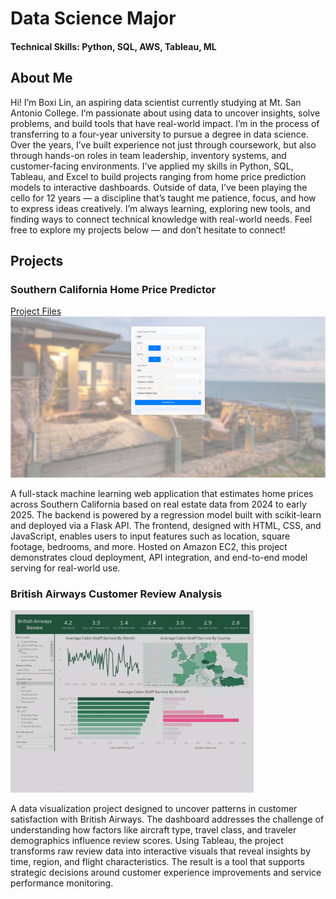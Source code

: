 # Data Science Major

#### Technical Skills: Python, SQL, AWS, Tableau, ML

## About Me
Hi! I’m Boxi Lin, an aspiring data scientist currently studying at Mt. San Antonio College. I’m passionate about using data to uncover insights, solve problems, and build tools that have real-world impact. I’m in the process of transferring to a four-year university to pursue a degree in data science. Over the years, I’ve built experience not just through coursework, but also through hands-on roles in team leadership, inventory systems, and customer-facing environments. I’ve applied my skills in Python, SQL, Tableau, and Excel to build projects ranging from home price prediction models to interactive dashboards. Outside of data, I’ve been playing the cello for 12 years — a discipline that’s taught me patience, focus, and how to express ideas creatively. I’m always learning, exploring new tools, and finding ways to connect technical knowledge with real-world needs. Feel free to explore my projects below — and don’t hesitate to connect!


## Projects
### Southern California Home Price Predictor
[Project Files](https://github.com/Boxi-Lin/socal-home-price-predictor)
![](Screenshot.jpg)

A full-stack machine learning web application that estimates home prices across Southern California based on real estate data from 2024 to early 2025. The backend is powered by a regression model built with scikit-learn and deployed via a Flask API. The frontend, designed with HTML, CSS, and JavaScript, enables users to input features such as location, square footage, bedrooms, and more. Hosted on Amazon EC2, this project demonstrates cloud deployment, API integration, and end-to-end model serving for real-world use.

### British Airways Customer Review Analysis
[![Dashboard Demo](tableau.gif)](https://public.tableau.com/app/profile/boxi.lin/viz/BritishAirwaysReview_17446930443290/Dashboard1)

A data visualization project designed to uncover patterns in customer satisfaction with British Airways. The dashboard addresses the challenge of understanding how factors like aircraft type, travel class, and traveler demographics influence review scores. Using Tableau, the project transforms raw review data into interactive visuals that reveal insights by time, region, and flight characteristics. The result is a tool that supports strategic decisions around customer experience improvements and service performance monitoring.

